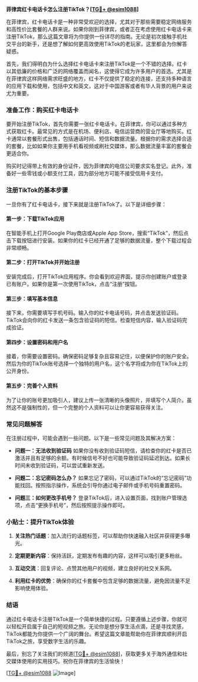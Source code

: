 **菲律宾红卡电话卡怎么注册TikTok？[[TG💪+ @esim1088](https://t.me/s/esim1088)]**

在菲律宾，红卡电话卡是一种非常受欢迎的选择，尤其对于那些需要稳定网络服务和高性价比套餐的人群来说。如果你刚到菲律宾，或者正在考虑使用红卡电话卡来注册TikTok，那么这篇文章将为你提供一份详尽的指南。无论是初次接触手机社交平台的新手，还是想了解如何更高效使用TikTok的老玩家，这里都会为你解答疑惑。

首先，我们得明白为什么选择红卡电话卡来注册TikTok是一个不错的选择。红卡以其低廉的价格和广泛的网络覆盖而闻名，这使得它成为许多用户的首选。尤其是在菲律宾这样网络需求旺盛的地方，红卡不仅提供了稳定的连接，还支持多种语言的应用下载和使用，包括中文和英文，这对于中国游客或者有华人背景的用户来说尤为重要。

### 准备工作：购买红卡电话卡

要开始注册TikTok，首先你需要一张红卡电话卡。在菲律宾，你可以通过多种方式获取红卡。最常见的方式是在机场、便利店、电信运营商的营业厅等地购买。红卡通常以套餐形式出售，包括通话时间、短信和数据流量。根据你的需求选择合适的套餐，比如如果你主要用手机看视频或刷社交媒体，那么数据流量丰富的套餐会更适合你。

购买时记得带上有效的身份证件，因为菲律宾的电信公司要求实名登记。此外，准备好一些零钱或小额支付工具，因为部分地方可能不接受信用卡支付。

### 注册TikTok的基本步骤

一旦你有了红卡电话卡，接下来就是注册TikTok了。以下是详细步骤：

#### 第一步：下载TikTok应用

在智能手机上打开Google Play商店或Apple App Store，搜索“TikTok”，然后点击下载按钮进行安装。如果你的红卡已经开通了足够的数据流量，整个下载过程会非常顺畅。

#### 第二步：打开TikTok并开始注册

安装完成后，打开TikTok应用程序。你会看到欢迎界面，提示你创建账户或登录已有账户。如果你是第一次使用TikTok，点击“注册”按钮。

#### 第三步：填写基本信息

接下来，你需要填写手机号码。输入你的红卡电话号码，并点击发送验证码。TikTok会向你的红卡发送一条包含验证码的短信。检查短信内容，输入验证码完成验证。

#### 第四步：设置密码和用户名

接着，你需要设置密码。确保密码足够复杂且容易记住，以便保护你的账户安全。然后为你的TikTok账号选择一个独特的用户名，这个名字将成为你在TikTok上的公开身份。

#### 第五步：完善个人资料

为了让你的账号更加吸引人，建议上传一张清晰的头像照片，并填写个人简介。虽然这不是强制性的，但一个完整的个人资料可以让你更容易获得关注。

### 常见问题解答

在注册过程中，可能会遇到一些问题。以下是一些常见问题及其解决方案：

- **问题一：无法收到验证码**
  如果你没有收到验证码短信，请检查你的红卡是否已激活并且有足够的余额。有时候信号不好也可能导致验证码延迟到达。如果长时间未收到验证码，可以尝试重新发送。

- **问题二：忘记密码怎么办？**
  如果忘记了密码，可以通过TikTok的“忘记密码”功能找回。按照指示操作，系统会引导你通过电子邮件或手机号码重置密码。

- **问题三：如何更改手机号？**
  登录TikTok后，进入设置页面，找到账户管理选项，点击“更换手机号”，然后按照提示操作即可。

### 小贴士：提升TikTok体验

1. **关注热门话题**：加入流行的话题标签，可以帮助你快速融入社区并获得更多曝光。
   
2. **定期更新内容**：保持活跃，定期发布有趣的内容，这样可以吸引更多粉丝。

3. **互动交流**：回复评论、点赞其他用户的视频，建立良好的社交关系网。

4. **利用红卡的优势**：确保你的红卡套餐中包含足够的数据流量，避免因流量不足影响使用体验。

### 结语

通过红卡电话卡注册TikTok是一个简单快捷的过程。只要遵循上述步骤，你就可以轻松开启属于自己的短视频之旅。无论你是想分享生活点滴，还是寻找灵感，TikTok都能为你提供一个广阔的舞台。希望这篇文章能帮助你在菲律宾顺利开启TikTok之旅，享受数字生活的乐趣。

最后，别忘了关注我们的频道[[TG💪+ @esim1088](https://t.me/s/esim1088)]，获取更多关于海外通信和社交媒体使用的实用技巧。祝你在菲律宾的生活愉快！

[[TG💪+ @esim1088](https://t.me/s/esim1088) ![Image](https://i.postimg.cc/4NQfJmqS/Snipaste-2025-05-13-00-14-12.png)]